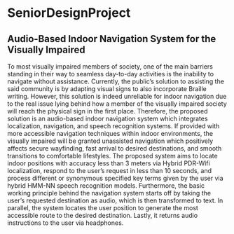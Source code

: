 # SeniorDesignProject
## Audio-Based Indoor Navigation System for the Visually Impaired 

To most visually impaired members of society, one of the main barriers standing in their way to seamless day-to-day activities is the inability to navigate without assistance. Currently, the public’s solution to assisting the said community is by adapting visual signs to also incorporate Braille writing. However, this solution is indeed unreliable for indoor navigation due to the real issue lying behind how a member of the visually impaired society will reach the physical sign in the first place. Therefore, the proposed solution is an audio-based indoor navigation system which integrates localization, navigation, and speech recognition systems. If provided with more accessible navigation techniques within indoor environments, the visually impaired will be granted unassisted navigation which positively affects secure wayfinding, fast arrival to desired destinations, and smooth transitions to comfortable lifestyles. The proposed system aims to locate indoor positions with accuracy less than 3 meters via Hybrid PDR-Wifi localization, respond to the user’s request in less than 10 seconds, and process different or synonymous specified key terms given by the user via hybrid HMM-NN speech recognition models. Furthermore, the basic working principle behind the navigation system starts off by taking the user’s requested destination as audio, which is then transformed to text. In parallel, the system locates the user position to generate the most accessible route to the desired destination. Lastly, it returns audio instructions to the user via headphones.  

